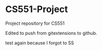 CS551-Project
=============

Project repository for CS551

Edited to push from gitextensions to github.

test again because I forgot to SS